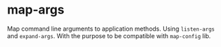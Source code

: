 # map-args
Map command line arguments to application methods. Using `listen-args` and `expand-args`. With the purpose to be compatible with `map-config` lib.
